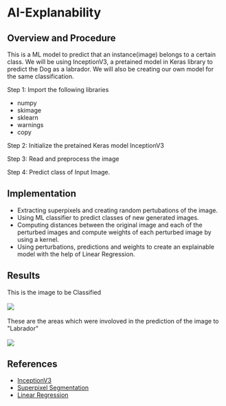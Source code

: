 # AI-Explanability

## Overview and Procedure

This is a ML model to predict that an instance(image) belongs to a certain class. We will be using InceptionV3, a pretained model in Keras library to predict the Dog as a labrador. We will also be creating our own model for the same classification.

Step 1: Import the following libraries
* numpy
* skimage
* sklearn
* warnings
* copy

Step 2: Initialize the pretained Keras model InceptionV3

Step 3: Read and preprocess the image

Step 4: Predict class of Input Image.

## Implementation

* Extracting superpixels and creating random pertubations of the image.
* Using ML classifier to predict classes of new generated images.
* Computing distances between the original image and each of the perturbed images and compute weights of each perturbed image by using a kernel.
* Using perturbations, predictions and weights to create an explainable model with the help of Linear Regression.

## Results 
This is the image to be Classified <br> <br>
<img src="https://github.com/AmanTiwari-IITR/AI-Explainibility/blob/b2762ec30193f4ccc044a58b5077a6f8c5966291/cat-and-dog.jpg"> <br> <br>
These are the areas which were involoved in the prediction of the image to "Labrador" <br> <br>
<img src="https://github.com/AmanTiwari-IITR/AI-Explainibility/blob/b2762ec30193f4ccc044a58b5077a6f8c5966291/Regions-Involved.png">
## References

* <a href="https://towardsdatascience.com/classify-any-object-using-pre-trained-cnn-model-77437d61e05f"> InceptionV3 </a>
* <a href="https://medium.com/@darshita1405/superpixels-and-slic-6b2d8a6e4f08"> Superpixel Segmentation </a>
* <a href="https://scikit-learn.org/stable/modules/generated/sklearn.linear_model.LinearRegression.html"> Linear Regression </a>


